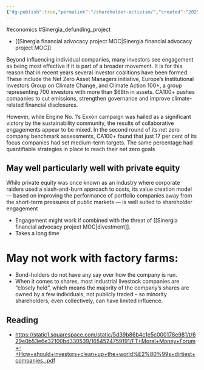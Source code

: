 ```yaml
---
{"dg-publish":true,"permalink":"/shareholder-activism/","created":"2025-10-23T17:42:43.187+01:00","updated":"2025-10-23T18:06:08.663+01:00"}
---
```


#economics #Sinergia_defunding_project 

- [[Sinergia financial advocacy project MOC\|Sinergia financial advocacy project MOC]]

Beyond influencing individual companies, many investors see engagement as being most effective if it is part of a broader movement. It is for this reason that in recent years several investor coalitions have been formed. These include the Net Zero Asset Managers initiative, Europe’s Institutional Investors Group on Climate Change, and Climate Action 100+, a group representing 700 investors with more than $68tn in assets. CA100+ pushes companies to cut emissions, strengthen governance and improve climate-related
financial disclosures.

However, while Engine No. 1’s Exxon campaign was hailed as a significant victory by the sustainability community, the results of collaborative engagements appear to be mixed. In the second round of its net zero company benchmark assessments, CA100+ found that just 17 per cent of its focus companies had set medium-term targets. The same percentage had quantifiable strategies in place to reach their net zero goals

## May well particularly well with private equity
While private equity was once known as an industry where corporate raiders used a slash-and-burn approach to costs, its value creation model — based on improving the performance of portfolio companies away from the short-term pressures of public markets — is well suited to shareholder engagement

- Engagement might work if combined with the threat of [[Sinergia financial advocacy project MOC\|divestment]]. 
- Takes a long time

# May not work with factory farms:
- Bond-holders do not have any say over how the company is run. 
- When it comes to shares, most industrial livestock companies are “closely held”, which means the majority of the company’s shares are owned by a few individuals, not publicly traded – so minority shareholders, even collectively, can have limited influence.
## Reading
- https://static1.squarespace.com/static/5d39b86b4c1e5c000178e981/t/629e0b53e6e32100bd330539/1654524759191/FT+Moral+Money+Forum+-+How+should+investors+clean+up+the+world%E2%80%99s+dirtiest+companies_.pdf